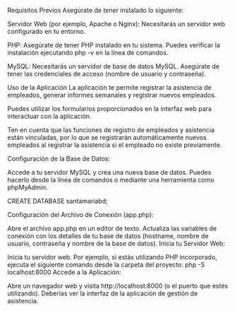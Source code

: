 Requisitos Previos
Asegúrate de tener instalado lo siguiente:

Servidor Web (por ejemplo, Apache o Nginx): Necesitarás un servidor web configurado en tu entorno.

PHP: Asegúrate de tener PHP instalado en tu sistema. Puedes verificar la instalación ejecutando php -v en la línea de comandos.

MySQL: Necesitarás un servidor de base de datos MySQL. Asegúrate de tener las credenciales de acceso (nombre de usuario y contraseña).


Uso de la Aplicación
La aplicación te permite registrar la asistencia de empleados, generar informes semanales y registrar nuevos empleados.

Puedes utilizar los formularios proporcionados en la interfaz web para interactuar con la aplicación.

Ten en cuenta que las funciones de registro de empleados y asistencia están vinculadas, por lo que se registrarán automáticamente nuevos empleados al registrar la asistencia si el empleado no existe previamente.

Configuración de la Base de Datos:

Accede a tu servidor MySQL y crea una nueva base de datos. Puedes hacerlo desde la línea de comandos o mediante una herramienta como phpMyAdmin.

CREATE DATABASE santamariabd;

Configuración del Archivo de Conexión (app.php):

Abre el archivo app.php en un editor de texto.
Actualiza las variables de conexión con los detalles de tu base de datos (hostname, nombre de usuario, contraseña y nombre de la base de datos).
Inicia tu Servidor Web:

Inicia tu servidor web. Por ejemplo, si estás utilizando PHP incorporado, ejecuta el siguiente comando desde la carpeta del proyecto:
php -S localhost:8000
Accede a la Aplicación:

Abre un navegador web y visita http://localhost:8000 (o el puerto que estés utilizando).
Deberías ver la interfaz de la aplicación de gestión de asistencia.
